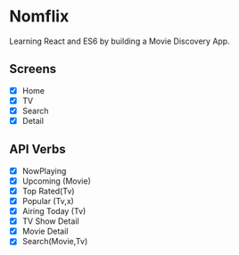 # Nomflix

Learning React and ES6 by building a Movie Discovery App.

## Screens 

- [x] Home
- [x] TV
- [x] Search
- [x] Detail

## API Verbs
- [x] NowPlaying
- [x] Upcoming (Movie)
- [x] Top Rated(Tv)
- [x] Popular (Tv,x)
- [x] Airing Today (Tv)
- [x] TV Show Detail
- [x] Movie Detail
- [x] Search(Movie,Tv)
